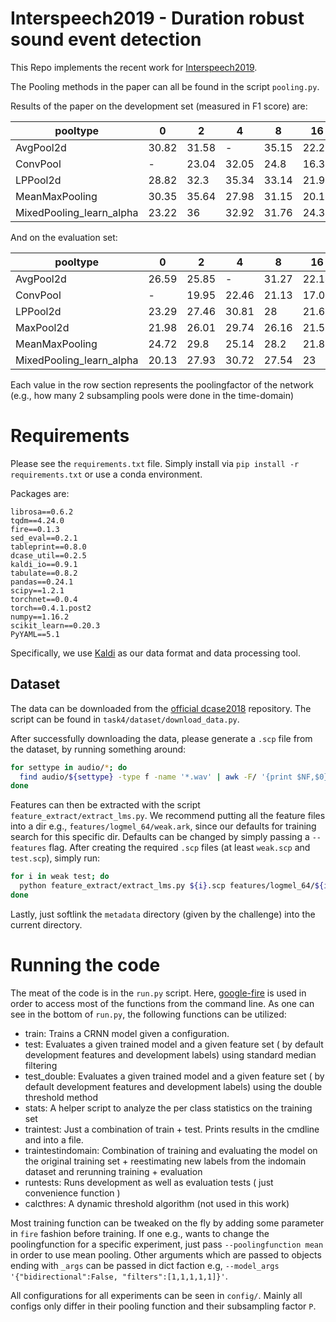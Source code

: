 # Interspeech2019 - Duration robust sound event detection 

This Repo implements the recent work for [Interspeech2019](arxiv.org). 

The Pooling methods in the paper can all be found in the script `pooling.py`.

Results of the paper on the development set (measured in F1 score) are:

| pooltype                 | 0     | 2     | 4     | 8     | 16    |
|--------------------------|-------|-------|-------|-------|-------|
| AvgPool2d                | 30.82 | 31.58 | -     | 35.15 | 22.21 |
| ConvPool                 | -     | 23.04 | 32.05 | 24.8  | 16.39 |
| LPPool2d                 | 28.82 | 32.3  | 35.34 | 33.14 | 21.97 |
| MeanMaxPooling           | 30.35 | 35.64 | 27.98 | 31.15 | 20.11 |
| MixedPooling_learn_alpha | 23.22 | 36    | 32.92 | 31.76 | 24.39 |


And on the evaluation set:

| pooltype                 | 0     | 2     | 4     | 8     | 16    |
|--------------------------|-------|-------|-------|-------|-------|
| AvgPool2d                | 26.59 | 25.85 | -     | 31.27 | 22.14 |
| ConvPool                 | -     | 19.95 | 22.46 | 21.13 | 17.07 |
| LPPool2d                 | 23.29 | 27.46 | 30.81 | 28    | 21.65 |
| MaxPool2d                | 21.98 | 26.01 | 29.74 | 26.16 | 21.5  |
| MeanMaxPooling           | 24.72 | 29.8  | 25.14 | 28.2  | 21.83 |
| MixedPooling_learn_alpha | 20.13 | 27.93 | 30.72 | 27.54 | 23    |


Each value in the row section represents the poolingfactor of the network (e.g., how many $2$ subsampling pools were done in the time-domain)

# Requirements

Please see the `requirements.txt` file. Simply install via `pip install -r requirements.txt` or use a conda environment.

Packages are:

```
librosa==0.6.2
tqdm==4.24.0
fire==0.1.3
sed_eval==0.2.1
tableprint==0.8.0
dcase_util==0.2.5
kaldi_io==0.9.1
tabulate==0.8.2
pandas==0.24.1
scipy==1.2.1
torchnet==0.0.4
torch==0.4.1.post2
numpy==1.16.2
scikit_learn==0.20.3
PyYAML==5.1
```


Specifically, we use [Kaldi](https://github.com/kaldi-asr/kaldi) as our data format and data processing tool.

## Dataset

The data can be downloaded from the [official dcase2018](https://github.com/DCASE-REPO/dcase2018_baseline) repository. The script can be found in `task4/dataset/download_data.py`.

After successfully downloading the data, please generate a `.scp` file from the dataset, by running something around:

```bash
for settype in audio/*; do
  find audio/${settype} -type f -name '*.wav' | awk -F/ '{print $NF,$0}' > ${settype}.scp
done
```

Features can then be extracted with the script `feature_extract/extract_lms.py`.
We recommend putting all the feature files into a dir e.g., `features/logmel_64/weak.ark`, since our defaults for training search for this specific dir. Defaults can be changed by simply passing a `--features` flag.
After creating the required `.scp` files (at least `weak.scp` and `test.scp`), simply run:

```bash
for i in weak test; do 
  python feature_extract/extract_lms.py ${i}.scp features/logmel_64/${i}.ark
done
```

Lastly, just softlink the `metadata` directory (given by the challenge) into the current directory.

# Running the code

The meat of the code is in the `run.py` script. Here, [google-fire](https://github.com/google/python-fire) is used in order to access most of the functions from the command line.
As one can see in the bottom of `run.py`, the following functions can be utilized:

* train: Trains a CRNN model given a configuration.
* test: Evaluates a given trained model and a given feature set ( by default development features and development labels) using standard median filtering
* test_double: Evaluates a given trained model and a given feature set ( by default development features and development labels) using the double threshold method
* stats: A helper script to analyze the per class statistics on the training set
* traintest: Just a combination of train + test. Prints results in the cmdline and into a file.
* traintestindomain: Combination of training and evaluating the model on the original training set + reestimating new labels from the indomain dataset and rerunning training + evaluation
* runtests: Runs development as well as evaluation tests ( just convenience function )
* calcthres: A dynamic threshold algorithm (not used in this work)

Most training function can be tweaked on the fly by adding some parameter in `fire` fashion before training. 
If one e.g., wants to change the poolingfunction for a specific experiment, just pass `--poolingfunction mean` in order to use mean pooling.
Other arguments which are passed to objects ending with `_args` can be passed in dict faction e.g, `--model_args '{"bidirectional":False, "filters":[1,1,1,1,1]}'`.

All configurations for all experiments can be seen in `config/`. Mainly all configs only differ in their pooling function and their subsampling factor `P`.



